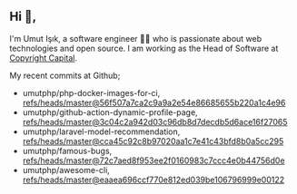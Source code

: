 ## Hi 👋, 
I'm Umut Işık, a software engineer 👨‍💻 who is passionate about web technologies and open source. I am working as the Head of Software at [Copyright Capital](https://www.copyrightcapital.com/).

My recent commits at Github;
<!-- START gadpp -->
- umutphp/php-docker-images-for-ci, [refs/heads/master@56f507a7ca2c9a9a2e54e86685655b220a1c4e96](https://github.com/umutphp/php-docker-images-for-ci/commit/56f507a7ca2c9a9a2e54e86685655b220a1c4e96)
- umutphp/github-action-dynamic-profile-page, [refs/heads/master@3c04c2a942d03c96db8d7decdb5d6ace16f27065](https://github.com/umutphp/github-action-dynamic-profile-page/commit/3c04c2a942d03c96db8d7decdb5d6ace16f27065)
- umutphp/laravel-model-recommendation, [refs/heads/master@cca45c92c8b97020aa1c7e41c43bfd8b0a5cc295](https://github.com/umutphp/laravel-model-recommendation/commit/cca45c92c8b97020aa1c7e41c43bfd8b0a5cc295)
- umutphp/famous-bugs, [refs/heads/master@72c7aed8f953ee2f0160983c7ccc4e0b44756d0e](https://github.com/umutphp/famous-bugs/commit/72c7aed8f953ee2f0160983c7ccc4e0b44756d0e)
- umutphp/awesome-cli, [refs/heads/master@eaaea696ccf770e812ed039be106796999e00122](https://github.com/umutphp/awesome-cli/commit/eaaea696ccf770e812ed039be106796999e00122)

